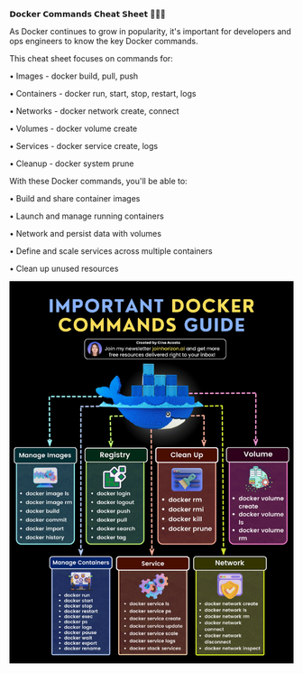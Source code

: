𝗗𝗼𝗰𝗸𝗲𝗿 𝗖𝗼𝗺𝗺𝗮𝗻𝗱𝘀 𝗖𝗵𝗲𝗮𝘁 𝗦𝗵𝗲𝗲𝘁 🐳👨‍💻

As Docker continues to grow in popularity, it's important for developers and ops engineers to know the key Docker commands. 

This cheat sheet focuses on commands for:

• Images - docker build, pull, push

• Containers - docker run, start, stop, restart, logs

• Networks - docker network create, connect

• Volumes - docker volume create

• Services - docker service create, logs

• Cleanup - docker system prune


With these Docker commands, you'll be able to:

• Build and share container images

• Launch and manage running containers

• Network and persist data with volumes

• Define and scale services across multiple containers

• Clean up unused resources

![img](https://github.com/SouravGanesh/Data-Digest/blob/caefadb3ba46b20c885cda90a2ddfc06fdf709da/images/docker.png)
